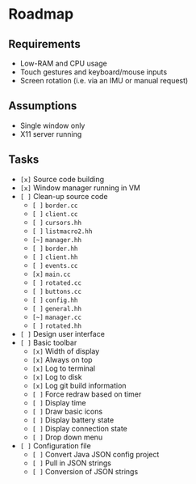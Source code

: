# Roadmap

## Requirements

* Low-RAM and CPU usage
* Touch gestures and keyboard/mouse inputs
* Screen rotation (i.e. via an IMU or manual request)

## Assumptions

* Single window only
* X11 server running

## Tasks

* `[x]` Source code building
* `[x]` Window manager running in VM
* `[ ]` Clean-up source code
  * `[ ]` `border.cc`
  * `[ ]` `client.cc`
  * `[ ]` `cursors.hh`
  * `[ ]` `listmacro2.hh`
  * `[~]` `manager.hh`
  * `[ ]` `border.hh`
  * `[ ]` `client.hh`
  * `[ ]` `events.cc`
  * `[x]` `main.cc`
  * `[ ]` `rotated.cc`
  * `[ ]` `buttons.cc`
  * `[ ]` `config.hh`
  * `[ ]` `general.hh`
  * `[~]` `manager.cc`
  * `[ ]` `rotated.hh`
* `[ ]` Design user interface
* `[ ]` Basic toolbar
  * `[x]` Width of display
  * `[x]` Always on top
  * `[x]` Log to terminal
  * `[x]` Log to disk
  * `[x]` Log git build information
  * `[ ]` Force redraw based on timer
  * `[ ]` Display time
  * `[ ]` Draw basic icons
  * `[ ]` Display battery state
  * `[ ]` Display connection state
  * `[ ]` Drop down menu
* `[ ]` Configuration file
  * `[ ]` Convert Java JSON config project
  * `[ ]` Pull in JSON strings
  * `[ ]` Conversion of JSON strings
